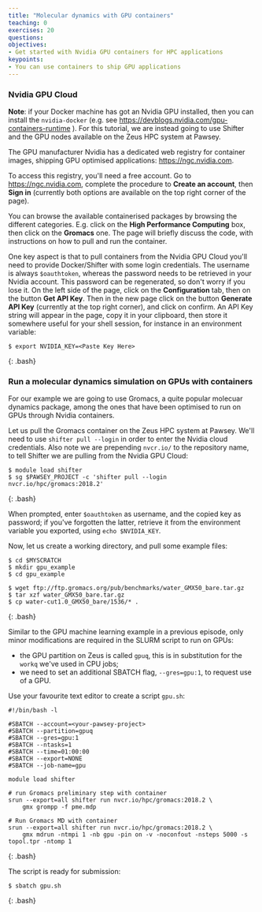 ```yaml
---
title: "Molecular dynamics with GPU containers"
teaching: 0
exercises: 20
questions:
objectives:
- Get started with Nvidia GPU containers for HPC applications
keypoints:
- You can use containers to ship GPU applications
---
```


### Nvidia GPU Cloud ###

**Note**: if your Docker machine has got an Nvidia GPU installed, then you can install the `nvidia-docker` (e.g. see <https://devblogs.nvidia.com/gpu-containers-runtime> ). For this tutorial, we are instead going to use Shifter and the GPU nodes available on the Zeus HPC system at Pawsey.

The GPU manufacturer Nvidia has a dedicated web registry for container images, shipping GPU optimised applications: <https://ngc.nvidia.com>.

To access this registry, you'll need a free account. Go to <https://ngc.nvidia.com>, complete the procedure to **Create an account**, then **Sign in** (currently both options are available on the top right corner of the page).

You can browse the available containerised packages by browsing the different categories. E.g. click on the **High Performance Computing** box, then click on the **Gromacs** one. The page will briefly discuss the code, with instructions on how to pull and run the container.

One key aspect is that to pull containers from the Nvidia GPU Cloud you'll need to provide Docker/Shifter with some login credentials. The username is always `$oauthtoken`, whereas the password needs to be retrieved in your Nvidia account. This password can be regenerated, so don't worry if you lose it. On the left side of the page, click on the **Configuration** tab, then on the button **Get API Key**. Then in the new page click on the button **Generate API Key** (currently at the top right corner), and click on confirm. An API Key string will appear in the page, copy it in your clipboard, then store it somewhere useful for your shell session, for instance in an environment variable:

```
$ export NVIDIA_KEY=<Paste Key Here>
```
{: .bash}

### Run a molecular dynamics simulation on GPUs with containers ### 

For our example we are going to use Gromacs, a quite popular molecuar dynamics package, among the ones that have been optimised to run on GPUs through Nvidia containers.

Let us pull the Gromacs container on the Zeus HPC system at Pawsey. We'll need to use `shifter pull --login` in order to enter the Nvidia cloud credentials. Also note we are prepending `nvcr.io/` to the repository name, to tell Shifter we are pulling from the Nvidia GPU Cloud:

```
$ module load shifter
$ sg $PAWSEY_PROJECT -c 'shifter pull --login nvcr.io/hpc/gromacs:2018.2'
```
{: .bash}

When prompted, enter `$oauthtoken` as username, and the copied key as password; if you've forgotten the latter, retrieve it from the environment variable you exported, using `echo $NVIDIA_KEY`.

Now, let us create a working directory, and pull some example files:

```
$ cd $MYSCRATCH
$ mkdir gpu_example
$ cd gpu_example

$ wget ftp://ftp.gromacs.org/pub/benchmarks/water_GMX50_bare.tar.gz
$ tar xzf water_GMX50_bare.tar.gz
$ cp water-cut1.0_GMX50_bare/1536/* .
```
{: .bash}

Similar to the GPU machine learning example in a previous episode, only minor modifications are required in the SLURM script to run on GPUs:

* the GPU partition on Zeus is called `gpuq`, this is in substitution for the `workq` we've used in CPU jobs;
* we need to set an additional SBATCH flag, `--gres=gpu:1`, to request use of a GPU.

Use your favourite text editor to create a script `gpu.sh`:

```
#!/bin/bash -l

#SBATCH --account=<your-pawsey-project>
#SBATCH --partition=gpuq
#SBATCH --gres=gpu:1
#SBATCH --ntasks=1
#SBATCH --time=01:00:00
#SBATCH --export=NONE
#SBATCH --job-name=gpu

module load shifter

# run Gromacs preliminary step with container
srun --export=all shifter run nvcr.io/hpc/gromacs:2018.2 \
    gmx grompp -f pme.mdp

# Run Gromacs MD with container
srun --export=all shifter run nvcr.io/hpc/gromacs:2018.2 \
    gmx mdrun -ntmpi 1 -nb gpu -pin on -v -noconfout -nsteps 5000 -s topol.tpr -ntomp 1
```
{: .bash}

The script is ready for submission:

```
$ sbatch gpu.sh
```
{: .bash}


